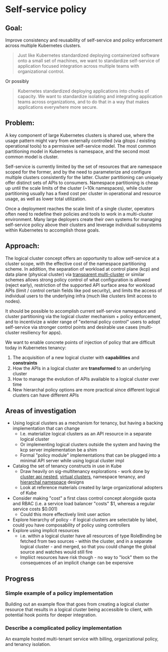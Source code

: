 # Self-service policy

## Goal:

Improve consistency and reusability of self-service and policy enforcement across multiple Kubernetes clusters.

> Just like Kubernetes standardized deploying containerized software onto a small set of machines, we want to standardize self-service of application focused integration across multiple teams with organizational control.

Or possibly

> Kubernetes standardized deploying applications into chunks of capacity.  We want to standardize isolating and integrating application teams across organizations, and to do that in a way that makes applications everywhere more secure.

## Problem:

A key component of large Kubernetes clusters is shared use, where the usage pattern might vary from externally controlled (via gitops / existing operational tools) to a permissive self-service model.  The most common partitioning model in Kubernetes is namespace, and the second most common model is cluster.

Self-service is currently limited by the set of resources that are namespace scoped for the former, and by the need to parameterize and configure multiple clusters consistently for the latter. Cluster partitioning can uniquely offer distinct sets of APIs to consumers. Namespace partitioning is cheap up until the scale limits of the cluster (~10k namespaces), while cluster partitioning usually has a fixed cost per cluster in operational and resource usage, as well as lower total utilization.

Once a deployment reaches the scale limit of a single cluster, operators often need to redefine their policies and tools to work in a multi-cluster environment. Many large deployers create their own systems for managing self-service policy above their clusters and leverage individual subsystems within Kubernetes to accomplish those goals.


## Approach:

The logical cluster concept offers an opportunity to allow self-service at a cluster scope, with the effective cost of the namespace partitioning scheme. In addition, the separation of workload at control plane (kcp) and data plane (physical cluster) via [transparent multi-cluster](./transparent-multi-cluster.md) or similar schemes allows strong policy control of what configuration is allowed (reject early), restriction of the supported API surface area for workload APIs (limit / control certain fields like pod security), and limits the access of individual users to the underlying infra (much like clusters limit access to nodes).

It should be possible to accomplish current self-service namespace and cluster partitioning via the logical cluster mechanism + policy enforcement, and to incentivize a wider range of "external policy control" users to adopt self-service via stronger control points and desirable use cases (multi-cluster resiliency for apps).

We want to enable concrete points of injection of policy that are difficult today in Kubernetes tenancy:

1. The acquisition of a new logical cluster with **capabilities** and **constraints**
2. How the APIs in a logical cluster are **transformed** to an underlying cluster
3. How to manage the evolution of APIs available to a logical cluster over time
4. New hierarchal policy options are more practical since different logical clusters can have different APIs


## Areas of investigation

* Using logical clusters as a mechanism for tenancy, but having a backing implementation that can change
  * I.e. materialize logical clusters as an API resource in a separate logical cluster
  * Or implementing logical clusters outside the system and having the kcp server implementation be a shim
  * Formal "policy module" implementations that can be plugged into a minimal API server while using logical cluster impl
* Catalog the set of tenancy constructs in use in Kube
  * Draw heavily on sig-multitenancy explorations - work done by [cluster api nested](https://github.com/kubernetes-sigs/cluster-api-provider-nested/tree/main/virtualcluster), [virtual clusters](https://github.com/kubernetes-sigs/cluster-api-provider-nested/tree/main/virtualcluster), namespace tenancy, and [hierarchal namespace](https://github.com/kubernetes-sigs/hierarchical-namespaces) designs
  * Look at reference materials created by large organizational adopters of Kube
* Consider making "cost" a first class control concept alongside quota and RBAC (i.e. a service load balancer "costs" $1, whereas a regular service costs $0.001)
  * Could this more effectively limit user action
* Explore hierarchy of policy - if logical clusters are selectable by label, could you have composability of policy using controllers
* Explore using implicit resources
  * i.e. within a logical cluster have all resources of type RoleBinding be fetched from two sources - within the cluster, and in a separate logical cluster - and merged, so that you could change the global source and watches would still fire
  * Impliict resources have risk though - no way to "lock" them so the consequences of an implicit change can be expensive


## Progress

### Simple example of a policy implementation

Building out an example flow that goes from creating a logical cluster resource that results in a logical cluster being accessible to client, with potential hook points for deeper integration.

### Describe a complicated policy implementation

An example hosted multi-tenant service with billing, organizational policy, and tenancy isolation.
